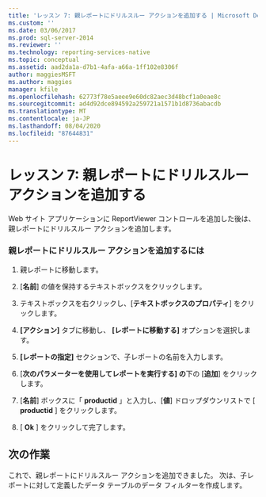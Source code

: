 ```yaml
---
title: 'レッスン 7: 親レポートにドリルスルー アクションを追加する | Microsoft Docs'
ms.custom: ''
ms.date: 03/06/2017
ms.prod: sql-server-2014
ms.reviewer: ''
ms.technology: reporting-services-native
ms.topic: conceptual
ms.assetid: aad2da1a-d7b1-4afa-a66a-1ff102e8306f
author: maggiesMSFT
ms.author: maggies
manager: kfile
ms.openlocfilehash: 62773f78e5aeee9e60dc82aec3d48bcf1a0eae8c
ms.sourcegitcommit: ad4d92dce894592a259721a1571b1d8736abacdb
ms.translationtype: MT
ms.contentlocale: ja-JP
ms.lasthandoff: 08/04/2020
ms.locfileid: "87644831"
---
```

# <a name="lesson-7-add-drillthrough-action-on-parent-report"></a>レッスン 7: 親レポートにドリルスルー アクションを追加する
  Web サイト アプリケーションに ReportViewer コントロールを追加した後は、親レポートにドリルスルー アクションを追加します。  
  
### <a name="to-add-drillthrough-action-on-the-parent-report"></a>親レポートにドリルスルー アクションを追加するには  
  
1.  親レポートに移動します。  
  
2.  [**名前**] の値を保持するテキストボックスをクリックします。  
  
3.  テキストボックスを右クリックし、[**テキストボックスのプロパティ**] をクリックします。  
  
4.  **[アクション]** タブに移動し、 **[レポートに移動する]** オプションを選択します。  
  
5.  **[レポートの指定]** セクションで、子レポートの名前を入力します。  
  
6.  [**次のパラメーターを使用してレポートを実行する] の**下の [**追加**] をクリックします。  
  
7.  [**名前**] ボックスに「 **productid** 」と入力し、[**値**] ドロップダウンリストで [ **productid** ] をクリックします。  
  
8.  [ **Ok** ] をクリックして完了します。  
  
## <a name="next-task"></a>次の作業  
 これで、親レポートにドリルスルー アクションを追加できました。 次は、子レポートに対して定義したデータ テーブルのデータ フィルターを作成します。  
  
  

